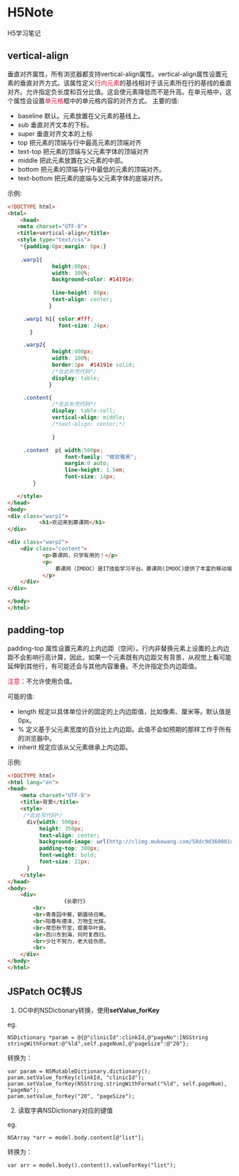 # H5Note
H5学习笔记

## vertical-align
垂直对齐属性，所有浏览器都支持vertical-align属性。vertical-align属性设置元素的垂直对齐方式。该属性定义<font color="#DC143C">行内元素</font>的基线相对于该元素所在行的基线的垂直对齐。允许指定负长度和百分比值。这会使元素降低而不是升高。在单元格中，这个属性会设置<font color="#DC143C">单元格</font>框中的单元格内容的对齐方式。
主要的值:

* baseline  默认。元素放置在父元素的基线上。
* sub       垂直对齐文本的下标。
* super     垂直对齐文本的上标
* top       把元素的顶端与行中最高元素的顶端对齐
* text-top  把元素的顶端与父元素字体的顶端对齐
* middle    把此元素放置在父元素的中部。
* bottom    把元素的顶端与行中最低的元素的顶端对齐。
* text-bottom  把元素的底端与父元素字体的底端对齐。

示例:

```html
<!DOCTYPE html>
<html>
    <head>
   <meta charset="UTF-8">
   <title>vertical-align</title>
   <style type="text/css">
    *{padding:0px;margin: 0px;}
   
    .warp1{    
              height:80px;
              width: 100%;
              background-color: #14191e;              
              
              line-height: 80px;
              text-align: center;
             }

     .warp1 h1{ color:#fff;
                font-size: 24px;
       }

     .warp2{
              height:400px;
              width: 100%;
              border:1px  #14191e solid;
              /*在此补充代码*/  
              display: table;
             }

     .content{    
              /*在此补充代码*/
              display: table-cell;
              vertical-align: middle;  
              /*text-align: center;*/
              
              }

     .content  p{ width:500px;
                  font-family: "微软雅黑";
                  margin:0 auto;
                  line-height: 1.5em;
                  font-size: 14px;
        }   

   </style>
</head>
<body>
<div class="warp1">
          <h1>欢迎来到慕课网</h1>      
</div>

<div class="warp2">
    <div class="content">
           <p>慕课网，只学有用的！</p>
           <p>
               慕课网（IMOOC）是IT技能学习平台。慕课网(IMOOC)提供了丰富的移动端开发、php开发、web前端、android开发以及html5等视频教程资源公开课。并且富有交互性及趣味性，你还可以和朋友一起编程。
           </p>
    </div>
</div>    

</body>
</html>
```

## padding-top
padding-top 属性设置元素的上内边距（空间）。行内非替换元素上设置的上内边距不会影响行高计算，因此，如果一个元素既有内边距又有背景，从视觉上看可能延伸到其他行，有可能还会与其他内容重叠。不允许指定负内边距值。

<font color="#DC143C">注意</font>：不允许使用负值。

可能的值: 

* length	   规定以具体单位计的固定的上内边距值，比如像素、厘米等。默认值是 0px。
* %	          定义基于父元素宽度的百分比上内边距。此值不会如预期的那样工作于所有的浏览器中。
* inherit	   规定应该从父元素继承上内边距。

示例:

```html
<!DOCTYPE html>
<html lang="en">
<head>
    <meta charset="UTF-8">
    <title>背景</title>
    <style>
     /*此处写代码*/
      div{width: 500px;
          height: 350px;
          text-align: center;
          background-image: url(http://climg.mukewang.com/58dc9d360001d65806500650.jpg);
          padding-top: 300px;
          font-weight: bold;
          font-size: 22px;
      }
    </style>
</head>
<body>
    <div>
                 《长歌行》
        <br>
        <br>青青园中葵，朝露待日晞。
        <br>阳春布德泽，万物生光辉。
        <br>常恐秋节至，焜黄华叶衰。
        <br>百川东到海，何时复西归。
        <br>少壮不努力，老大徒伤悲。
        <br>
    </div>
</body>
</html>

```

## JSPatch OC转JS

1. OC中的NSDictionary转换，使用**setValue_forKey**

eg. 

```
NSDictionary *param = @{@"clinicId":clinkId,@"pageNo":[NSString stringWithFormat:@"%ld",self.pageNum],@"pageSize":@"20"};
```
转换为：

```
var param = NSMutableDictionary.dictionary();
param.setValue_forKey(clinkId, "clinicId");
param.setValue_forKey(NSString.stringWithFormat("%ld", self.pageNum), "pageNo");
param.setValue_forKey("20", "pageSize");
```

2. 读取字典NSDictionary对应的键值

eg.

```
NSArray *arr = model.body.content[@"list"];
```

转换为：

```
var arr = model.body().content().valueForKey("list");
```


